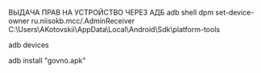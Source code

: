 ВЫДАЧА ПРАВ НА УСТРОЙСТВО ЧЕРЕЗ АДБ
adb shell dpm set-device-owner ru.niisokb.mcc/.AdminReceiver
C:\Users\AKotovskii\AppData\Local\Android\Sdk\platform-tools


adb devices

adb install "govno.apk"